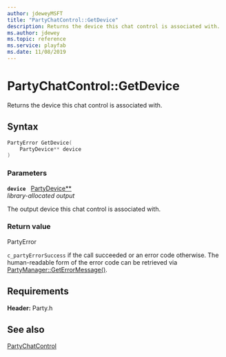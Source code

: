 ```yaml
---
author: jdeweyMSFT
title: "PartyChatControl::GetDevice"
description: Returns the device this chat control is associated with.
ms.author: jdewey
ms.topic: reference
ms.service: playfab
ms.date: 11/08/2019
---
```


# PartyChatControl::GetDevice  

Returns the device this chat control is associated with.  

## Syntax  
  
```cpp
PartyError GetDevice(  
    PartyDevice** device  
)  
```  
  
### Parameters  
  
**`device`** &nbsp; [PartyDevice**](../../PartyDevice/partydevice.md)  
*library-allocated output*  
  
The output device this chat control is associated with.  
  
  
### Return value  
PartyError
  
```c_partyErrorSuccess``` if the call succeeded or an error code otherwise. The human-readable form of the error code can be retrieved via [PartyManager::GetErrorMessage()](../../PartyManager/methods/partymanager_geterrormessage.md).
  
  
## Requirements  
  
**Header:** Party.h
  
## See also  
[PartyChatControl](../partychatcontrol.md)  

  
  
